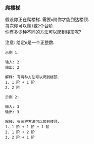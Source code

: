 
### 爬楼梯

假设你正在爬楼梯. 需要`n`阶你才能到达楼顶.  
每次你可以爬`1`或`2`个台阶.  
你有多少种不同的方法可以爬到楼顶呢? 

注意: 给定`n`是一个正整数.

```
示例 1:

输入: 2
输出: 2

解释: 有两种方法可以爬到楼顶.
1. 1 阶 + 1 阶
2. 2 阶
```

```
示例 2:

输入: 3
输出: 3

解释: 有三种方法可以爬到楼顶.
1. 1 阶 + 1 阶 + 1 阶
2. 1 阶 + 2 阶
3. 2 阶 + 1 阶
```
